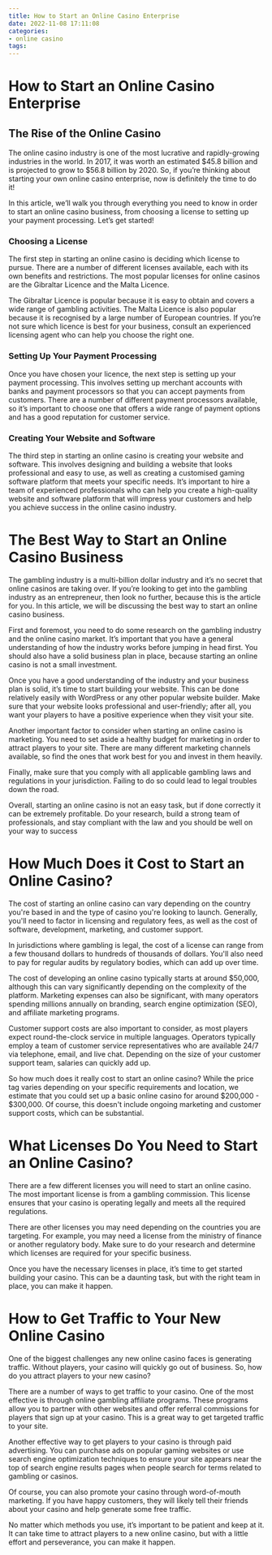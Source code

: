 ```yaml
---
title: How to Start an Online Casino Enterprise
date: 2022-11-08 17:11:08
categories:
- online casino
tags:
---
```



#  How to Start an Online Casino Enterprise

## The Rise of the Online Casino

The online casino industry is one of the most lucrative and rapidly-growing industries in the world. In 2017, it was worth an estimated $45.8 billion and is projected to grow to $56.8 billion by 2020. So, if you’re thinking about starting your own online casino enterprise, now is definitely the time to do it!

In this article, we’ll walk you through everything you need to know in order to start an online casino business, from choosing a license to setting up your payment processing. Let’s get started!

### Choosing a License

The first step in starting an online casino is deciding which license to pursue. There are a number of different licenses available, each with its own benefits and restrictions. The most popular licenses for online casinos are the Gibraltar Licence and the Malta Licence.

The Gibraltar Licence is popular because it is easy to obtain and covers a wide range of gambling activities. The Malta Licence is also popular because it is recognised by a large number of European countries. If you’re not sure which licence is best for your business, consult an experienced licensing agent who can help you choose the right one.

### Setting Up Your Payment Processing

Once you have chosen your licence, the next step is setting up your payment processing. This involves setting up merchant accounts with banks and payment processors so that you can accept payments from customers. There are a number of different payment processors available, so it’s important to choose one that offers a wide range of payment options and has a good reputation for customer service.

### Creating Your Website and Software

The third step in starting an online casino is creating your website and software. This involves designing and building a website that looks professional and easy to use, as well as creating a customised gaming software platform that meets your specific needs. It’s important to hire a team of experienced professionals who can help you create a high-quality website and software platform that will impress your customers and help you achieve success in the online casino industry.

#  The Best Way to Start an Online Casino Business

The gambling industry is a multi-billion dollar industry and it’s no secret that online casinos are taking over. If you’re looking to get into the gambling industry as an entrepreneur, then look no further, because this is the article for you. In this article, we will be discussing the best way to start an online casino business.

First and foremost, you need to do some research on the gambling industry and the online casino market. It’s important that you have a general understanding of how the industry works before jumping in head first. You should also have a solid business plan in place, because starting an online casino is not a small investment.

Once you have a good understanding of the industry and your business plan is solid, it’s time to start building your website. This can be done relatively easily with WordPress or any other popular website builder. Make sure that your website looks professional and user-friendly; after all, you want your players to have a positive experience when they visit your site.

Another important factor to consider when starting an online casino is marketing. You need to set aside a healthy budget for marketing in order to attract players to your site. There are many different marketing channels available, so find the ones that work best for you and invest in them heavily.

 Finally, make sure that you comply with all applicable gambling laws and regulations in your jurisdiction. Failing to do so could lead to legal troubles down the road.

Overall, starting an online casino is not an easy task, but if done correctly it can be extremely profitable. Do your research, build a strong team of professionals, and stay compliant with the law and you should be well on your way to success

#  How Much Does it Cost to Start an Online Casino?

The cost of starting an online casino can vary depending on the country you're based in and the type of casino you're looking to launch. Generally, you'll need to factor in licensing and regulatory fees, as well as the cost of software, development, marketing, and customer support.

In jurisdictions where gambling is legal, the cost of a license can range from a few thousand dollars to hundreds of thousands of dollars. You'll also need to pay for regular audits by regulatory bodies, which can add up over time.

The cost of developing an online casino typically starts at around $50,000, although this can vary significantly depending on the complexity of the platform. Marketing expenses can also be significant, with many operators spending millions annually on branding, search engine optimization (SEO), and affiliate marketing programs.

Customer support costs are also important to consider, as most players expect round-the-clock service in multiple languages. Operators typically employ a team of customer service representatives who are available 24/7 via telephone, email, and live chat. Depending on the size of your customer support team, salaries can quickly add up.

So how much does it really cost to start an online casino? While the price tag varies depending on your specific requirements and location, we estimate that you could set up a basic online casino for around $200,000 - $300,000. Of course, this doesn't include ongoing marketing and customer support costs, which can be substantial.

#  What Licenses Do You Need to Start an Online Casino?

There are a few different licenses you will need to start an online casino. The most important license is from a gambling commission. This license ensures that your casino is operating legally and meets all the required regulations.

There are other licenses you may need depending on the countries you are targeting. For example, you may need a license from the ministry of finance or another regulatory body. Make sure to do your research and determine which licenses are required for your specific business.

Once you have the necessary licenses in place, it’s time to get started building your casino. This can be a daunting task, but with the right team in place, you can make it happen.

#  How to Get Traffic to Your New Online Casino

One of the biggest challenges any new online casino faces is generating traffic. Without players, your casino will quickly go out of business. So, how do you attract players to your new casino?

There are a number of ways to get traffic to your casino. One of the most effective is through online gambling affiliate programs. These programs allow you to partner with other websites and offer referral commissions for players that sign up at your casino. This is a great way to get targeted traffic to your site.

Another effective way to get players to your casino is through paid advertising. You can purchase ads on popular gaming websites or use search engine optimization techniques to ensure your site appears near the top of search engine results pages when people search for terms related to gambling or casinos.

Of course, you can also promote your casino through word-of-mouth marketing. If you have happy customers, they will likely tell their friends about your casino and help generate some free traffic.

No matter which methods you use, it’s important to be patient and keep at it. It can take time to attract players to a new online casino, but with a little effort and perseverance, you can make it happen.